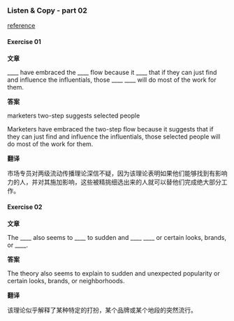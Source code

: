 ### Listen & Copy - part 02

[reference](https://mp.weixin.qq.com/mp/homepage?__biz=MzI0OTAxMzI2Ng==&hid=8&sn=872630c42df89a33b64f7e0b17292acc&scene=1&devicetype=iOS13.1.3&version=17000829&lang=zh_CN&nettype=3G+&ascene=7&session_us=gh_a2f6191aeeb5&fontScale=100&wx_header=1)

#### Exercise 01

**文章**

\_\_\_\_ have embraced the \_\_\_\_ flow because it \_\_\_\_ that if they can just find and influence the influentials, those \_\_\_\_ \_\_\_\_ will do most of the work for them.

**答案**

marketers	 two-step	 suggests	 selected	 people

Marketers have embraced the two-step flow because it suggests that if they can just find and influence the influentials, those selected people will do most of the work for them.

**翻译**

市场专员对两级流动传播理论深信不疑，因为该理论表明如果他们能够找到有影响力的人，并对其施加影响，这些被精挑细选出来的人就可以替他们完成绝大部分工作。

#### Exercise 02

**文章**

The \_\_\_\_ also seems to \_\_\_\_ to sudden and \_\_\_\_ \_\_\_\_ or certain looks, brands, or \_\_\_\_.

**答案**

The theory also seems to explain to sudden and unexpected popularity or certain looks, brands, or neighborhoods.

**翻译**

该理论似乎解释了某种特定的打扮，某个品牌或某个地段的突然流行。